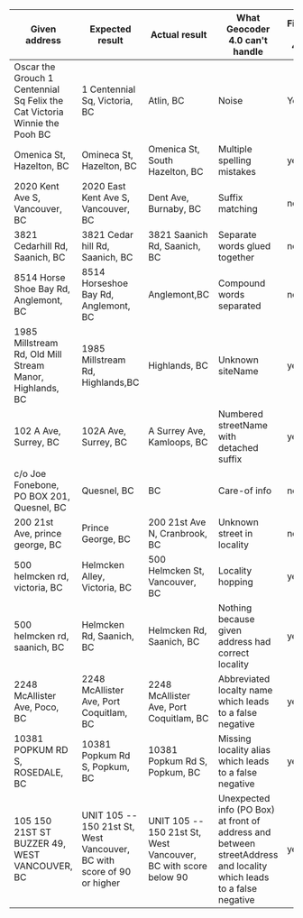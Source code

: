 |Given address|Expected result|Actual result|What Geocoder 4.0 can't handle|Fixed in 4.1
|---|---|---|---|---|
Oscar the Grouch 1 Centennial Sq Felix the Cat Victoria Winnie the Pooh BC| 1 Centennial Sq, Victoria, BC|Atlin, BC|Noise|Yes
Omenica St, Hazelton, BC|Omineca St, Hazelton, BC|Omenica St, South Hazelton, BC|Multiple spelling mistakes|yes
2020 Kent Ave S, Vancouver, BC|2020 East Kent Ave S, Vancouver, BC|Dent Ave, Burnaby, BC|Suffix matching|no
3821 Cedarhill Rd, Saanich, BC|3821 Cedar hill Rd, Saanich, BC|3821 Saanich Rd, Saanich, BC|Separate words glued together|no
8514 Horse Shoe Bay Rd, Anglemont, BC|8514 Horseshoe Bay Rd, Anglemont, BC|Anglemont,BC|Compound words separated|no
1985 Millstream Rd, Old Mill Stream Manor, Highlands, BC|1985 Millstream Rd, Highlands,BC|Highlands, BC|Unknown siteName|yes
102 A Ave, Surrey, BC|102A Ave, Surrey, BC|A Surrey Ave, Kamloops, BC|Numbered streetName with detached suffix|yes
c/o Joe Fonebone, PO BOX 201, Quesnel, BC|Quesnel, BC|BC|Care-of info|no
200 21st Ave, prince george, BC|Prince George, BC|200 21st Ave N, Cranbrook, BC|Unknown street in locality|no
500 helmcken rd, victoria, BC|Helmcken Alley, Victoria, BC|500 Helmcken St, Vancouver, BC|Locality hopping|yes
500 helmcken rd, saanich, BC|Helmcken Rd, Saanich, BC|Helmcken Rd, Saanich, BC|Nothing because given address had correct locality|yes
2248 McAllister Ave, Poco, BC|2248 McAllister Ave, Port Coquitlam, BC|2248 McAllister Ave, Port Coquitlam, BC|Abbreviated localty name which leads to a false negative|yes
10381 POPKUM RD S, ROSEDALE, BC|10381 Popkum Rd S, Popkum, BC|10381 Popkum Rd S, Popkum, BC|Missing locality alias which leads to a false negative|yes
105 150 21ST ST BUZZER 49, WEST VANCOUVER, BC|UNIT 105 -- 150 21st St, West Vancouver, BC with score of 90 or higher|UNIT 105 -- 150 21st St, West Vancouver, BC with score below 90|Unexpected info (PO Box) at front of address and between streetAddress and locality which leads to a false negative|yes
